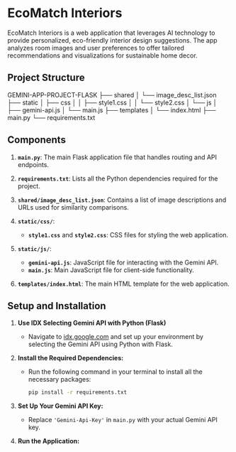 # EcoMatch Interiors

EcoMatch Interiors is a web application that leverages AI technology to provide personalized, eco-friendly interior design suggestions. The app analyzes room images and user preferences to offer tailored recommendations and visualizations for sustainable home decor.

## Project Structure

GEMINI-APP-PROJECT-FLASK
├── shared
│   └── image_desc_list.json
├── static
│   ├── css
│   │   ├── style1.css
│   │   └── style2.css
│   └── js
│       ├── gemini-api.js
│       └── main.js
├── templates
│   └── index.html
├── main.py
└── requirements.txt

## Components

1. **`main.py`**: The main Flask application file that handles routing and API endpoints.

2. **`requirements.txt`**: Lists all the Python dependencies required for the project.

3. **`shared/image_desc_list.json`**: Contains a list of image descriptions and URLs used for similarity comparisons.

4. **`static/css/`**:
   - **`style1.css`** and **`style2.css`**: CSS files for styling the web application.

5. **`static/js/`**:
   - **`gemini-api.js`**: JavaScript file for interacting with the Gemini API.
   - **`main.js`**: Main JavaScript file for client-side functionality.

6. **`templates/index.html`**: The main HTML template for the web application.

## Setup and Installation

1. **Use IDX Selecting Gemini API with Python (Flask)**

   - Navigate to [idx.google.com](https://idx.google.com) and set up your environment by selecting the Gemini API using Python with Flask.

2. **Install the Required Dependencies:**

   - Run the following command in your terminal to install all the necessary packages:
     ```bash
     pip install -r requirements.txt
     ```

3. **Set Up Your Gemini API Key:**

   - Replace `'Gemini-Api-Key'` in `main.py` with your actual Gemini API key.

4. **Run the Application:**
